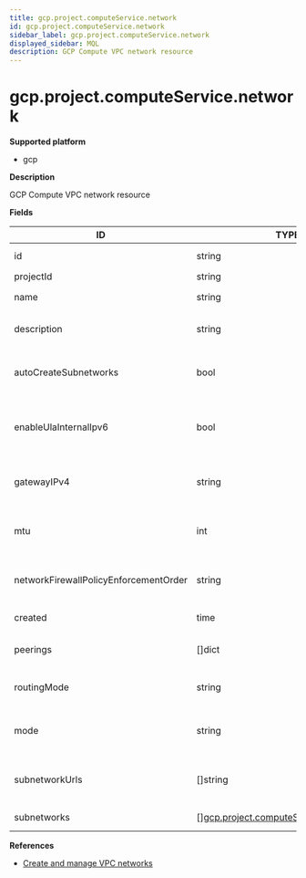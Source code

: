 ```yaml
---
title: gcp.project.computeService.network
id: gcp.project.computeService.network
sidebar_label: gcp.project.computeService.network
displayed_sidebar: MQL
description: GCP Compute VPC network resource
---
```


# gcp.project.computeService.network

**Supported platform**

- gcp

**Description**

GCP Compute VPC network resource

**Fields**

| ID                                    | TYPE                                                                                        | DESCRIPTION                                               |
| ------------------------------------- | ------------------------------------------------------------------------------------------- | --------------------------------------------------------- |
| id                                    | string                                                                                      | Unique identifier                                         |
| projectId                             | string                                                                                      | Project ID                                                |
| name                                  | string                                                                                      | Name of the resource                                      |
| description                           | string                                                                                      | An optional description of this resource                  |
| autoCreateSubnetworks                 | bool                                                                                        | If not set, indicates a legacy network                    |
| enableUlaInternalIpv6                 | bool                                                                                        | Indicates if ULA internal IPv6 is enabled on this network |
| gatewayIPv4                           | string                                                                                      | Gateway address for default routing                       |
| mtu                                   | int                                                                                         | Maximum transmission unit size in bytes                   |
| networkFirewallPolicyEnforcementOrder | string                                                                                      | Network firewall policy enforcement order                 |
| created                               | time                                                                                        | Creation timestamp                                        |
| peerings                              | &#91;&#93;dict                                                                              | Network peerings for the resource                         |
| routingMode                           | string                                                                                      | The network-wide routing mode to use                      |
| mode                                  | string                                                                                      | Network mode: legacy, custom or auto                      |
| subnetworkUrls                        | &#91;&#93;string                                                                            | List of URLs for the subnetwork in the network            |
| subnetworks                           | &#91;&#93;[gcp.project.computeService.subnetwork](gcp.project.computeservice.subnetwork.md) | Subnetworks in the network                                |

**References**

- [Create and manage VPC networks](https://cloud.google.com/vpc/docs/create-modify-vpc-networks)
